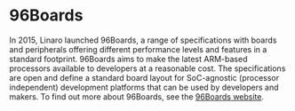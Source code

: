 # 96Boards 

In 2015, Linaro launched 96Boards, a range of specifications with boards and peripherals offering different performance levels and features in a standard footprint. 96Boards aims to make the latest ARM-based processors available to developers at a reasonable cost. The specifications are open and define a standard board layout for SoC-agnostic (processor independent)  development platforms that can be used by developers and makers. To find out more about 96Boards, see the [96Boards website](https://www.96boards.org).
